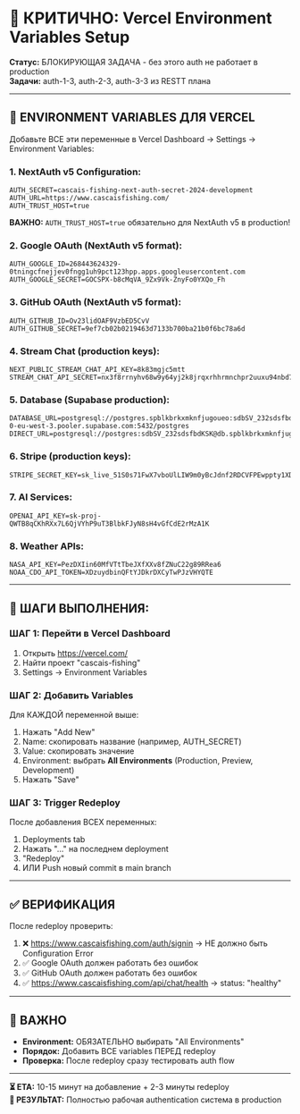 # 🚨 КРИТИЧНО: Vercel Environment Variables Setup

**Статус:** БЛОКИРУЮЩАЯ ЗАДАЧА - без этого auth не работает в production  
**Задачи:** auth-1-3, auth-2-3, auth-3-3 из RESTT плана

---

## 🔑 ENVIRONMENT VARIABLES ДЛЯ VERCEL

Добавьте ВСЕ эти переменные в Vercel Dashboard → Settings → Environment Variables:

### 1. NextAuth v5 Configuration:
```
AUTH_SECRET=cascais-fishing-next-auth-secret-2024-development
AUTH_URL=https://www.cascaisfishing.com/
AUTH_TRUST_HOST=true
```
**ВАЖНО:** `AUTH_TRUST_HOST=true` обязательно для NextAuth v5 в production!

### 2. Google OAuth (NextAuth v5 format):
```
AUTH_GOOGLE_ID=268443624329-0tningcfnejjev0fngg1uh9pct123hpp.apps.googleusercontent.com
AUTH_GOOGLE_SECRET=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
```

### 3. GitHub OAuth (NextAuth v5 format):
```
AUTH_GITHUB_ID=Ov23lidOAF9VzbED5CvV
AUTH_GITHUB_SECRET=9ef7cb02b0219463d7133b700ba21b0f6bc78a6d
```

### 4. Stream Chat (production keys):
```
NEXT_PUBLIC_STREAM_CHAT_API_KEY=8k83mgjc5mtt
STREAM_CHAT_API_SECRET=nx3f8rrnyhv68w9y64yj2k8jrqxrhhrmnchpr2uuxu94nbd7799qxdu95gqnv2u4
```

### 5. Database (Supabase production):
```
DATABASE_URL=postgresql://postgres.spblkbrkxmknfjugoueo:sdbSV_232sdsfbdKSK@aws-0-eu-west-3.pooler.supabase.com:5432/postgres
DIRECT_URL=postgresql://postgres:sdbSV_232sdsfbdKSK@db.spblkbrkxmknfjugoueo.supabase.co:5432/postgres
```

### 6. Stripe (production keys):
```
STRIPE_SECRET_KEY=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
```

### 7. AI Services:
```
OPENAI_API_KEY=sk-proj-QWTB8qCKhRXx7L6QjVYhP9uT3BlbkFJyN8sH4vGfCdE2rMzA1K
```

### 8. Weather APIs:
```
NASA_API_KEY=PezDXIin60MfVTtTbeJXfXXv8fZNuC22g89RRea6
NOAA_CDO_API_TOKEN=XDzuydbinQFtYJDkrDXCyTwPJzVHYQTE
```

---

## 📝 ШАГИ ВЫПОЛНЕНИЯ:

### ШАГ 1: Перейти в Vercel Dashboard
1. Открыть https://vercel.com/
2. Найти проект "cascais-fishing" 
3. Settings → Environment Variables

### ШАГ 2: Добавить Variables
Для КАЖДОЙ переменной выше:
1. Нажать "Add New"
2. Name: скопировать название (например, AUTH_SECRET)
3. Value: скопировать значение  
4. Environment: выбрать **All Environments** (Production, Preview, Development)
5. Нажать "Save"

### ШАГ 3: Trigger Redeploy
После добавления ВСЕХ переменных:
1. Deployments tab
2. Нажать "..." на последнем deployment
3. "Redeploy"
4. ИЛИ Push новый commit в main branch

---

## ✅ ВЕРИФИКАЦИЯ

После redeploy проверить:
1. ❌ https://www.cascaisfishing.com/auth/signin → НЕ должно быть Configuration Error
2. ✅ Google OAuth должен работать без ошибок  
3. ✅ GitHub OAuth должен работать без ошибок
4. ✅ https://www.cascaisfishing.com/api/chat/health → status: "healthy"

---

## 🚨 ВАЖНО

- **Environment:** ОБЯЗАТЕЛЬНО выбирать "All Environments"
- **Порядок:** Добавить ВСЕ variables ПЕРЕД redeploy
- **Проверка:** После redeploy сразу тестировать auth flow

---

**⏳ ETA:** 10-15 минут на добавление + 2-3 минуты redeploy  
**🎯 РЕЗУЛЬТАТ:** Полностью рабочая authentication система в production
